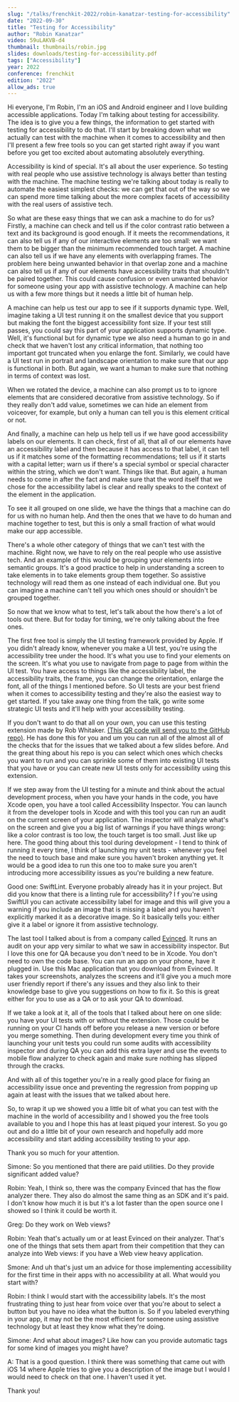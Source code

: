 ```yaml
---
slug: "/talks/frenchkit-2022/robin-kanatzar-testing-for-accessibility"
date: "2022-09-30"
title: "Testing for Accessibility"
author: "Robin Kanatzar"
video: 59uLAKVB-d4
thumbnail: thumbnails/robin.jpg
slides: downloads/testing-for-accessibility.pdf
tags: ["Accessibility"]
year: 2022
conference: frenchkit
edition: "2022"
allow_ads: true
---
```


Hi everyone, I'm Robin, I'm an iOS and Android engineer and I love building accessible applications.
Today I'm talking about testing for accessibility. The idea is to give you a few things, the information to get started with testing for accessibility to do that.
I'll start by breaking down what we actually can test with the machine when it comes to accessibility and then I'll present a few free tools so you can get started right away if you want before you get too excited about automating absolutely everything.

Accessibility is kind of special. It's all about the user experience. So testing with real people who use assistive technology is always better than testing with the machine. The machine testing we're talking about today is really to automate the easiest simplest checks: we can get that out of the way so we can spend more time talking about the more complex facets of accessibility with the real users of assistive tech.

So what are these easy things that we can ask a machine to do for us?
Firstly, a machine can check and tell us if the color contrast ratio between a text and its background is good enough. If it meets the recommendations, it can also tell us if any of our interactive elements are too small: we want them to be bigger than the minimum recommended touch target. A machine can also tell us if we have any elements with overlapping frames. The problem here being unwanted behavior in that overlap zone and a machine can also tell us if any of our elements have accessibility traits that shouldn't be paired together. This could cause confusion or even unwanted behavior for someone using your app with assistive technology. A machine can help us with a few more things but it needs a little bit of human help.

A machine can help us test our app to see if it supports dynamic type. Well, imagine taking a UI test running it on the smallest device that you support but making the font the biggest accessibility font size. If your test still passes, you could say this part of your application supports dynamic type. Well, it's functional but for dynamic type we also need a human to go in and check that we haven't lost any critical information, that nothing too important got truncated when you enlarge the font. Similarly, we could have a UI test run in portrait and landscape orientation to make sure that our app is functional in both. But again, we want a human to make sure that nothing in terms of context was lost.

When we rotated the device, a machine can also prompt us to to ignore elements that are considered decorative from assistive technology. So if they really don't add value, sometimes we can hide an element from voiceover, for example, but only a human can tell you is this element critical or not.

And finally, a machine can help us help tell us if we have good accessibility labels on our elements. It can check, first of all, that all of our elements have an accessibility label and then because it has access to that label, it can tell us if it matches some of the formatting recommendations; tell us if it starts with a capital letter; warn us if there's a special symbol or special character within the string, which we don't want. Things like that. But again, a human needs to come in after the fact and make sure that the word itself that we chose for the accessibility label is clear and really speaks to the context of the element in the application.

To see it all grouped on one slide, we have the things that a machine can do for us with no human help. And then the ones that we have to do human and machine together to test, but this is only a small fraction of what would make our app accessible.

There's a whole other category of things that we can't test with the machine. Right now, we have to rely on the real people who use assistive tech. And an example of this would be grouping your elements into semantic groups. It's a good practice to help in understanding a screen to take elements in to take elements group them together. So assistive technology will read them as one instead of each individual one. But you can imagine a machine can't tell you which ones should or shouldn't be grouped together.

So now that we know what to test, let's talk about the how there's a lot of tools out there. But for today for timing, we're only talking about the free ones.

The first free tool is simply the UI testing framework provided by Apple. If you didn't already know, whenever you make a UI test, you're using the accessibility tree under the hood. It's what you use to find your elements on the screen. It's what you use to navigate from page to page from within the UI test. You have access to things like the accessibility label, the accessibility traits, the frame, you can change the orientation, enlarge the font, all of the things I mentioned before. So UI tests are your best friend when it comes to accessibility testing and they're also the easiest way to get started. If you take away one thing from the talk, go write some strategic UI tests and it'll help with your accessibility testing.

If you don't want to do that all on your own, you can use this testing extension made by Rob Whitaker. [(This QR code will send you to the GitHub repo)](https://github.com/rwapp/A11yUITests). He has done this for you and um you can run all of the almost all of the checks that for the issues that we talked about a few slides before. And the great thing about his repo is you can select which ones which checks you want to run and you can sprinkle some of them into existing UI tests that you have or you can create new UI tests only for accessibility using this extension.

If we step away from the UI testing for a minute and think about the actual development process, when you have your hands in the code, you have Xcode open, you have a tool called Accessibility Inspector. You can launch it from the developer tools in Xcode and with this tool you can run an audit on the current screen of your application. The inspector will analyze what's on the screen and give you a big list of warnings if you have things wrong: like a color contrast is too low, the touch target is too small. Just like up here. The good thing about this tool during development - I tend to think of running it every time, I think of launching my unit tests - whenever you feel the need to touch base and make sure you haven't broken anything yet. It would be a good idea to run this one too to make sure you aren't introducing more accessibility issues as you're building a new feature.

Good one: SwiftLint. Everyone probably already has it in your project. But did you know that there is a linting rule for accessibility? I f you're using SwiftUI you can activate accessibility label for image and this will give you a warning if you include an image that is missing a label and you haven't explicitly marked it as a decorative image. So it basically tells you: either give it a label or ignore it from assistive technology.

The last tool I talked about is from a company called [Evinced](https://www.evinced.com/products/auto-test-sdks). It runs an audit on your app very similar to what we saw in accessibility inspector. But I love this one for QA because you don't need to be in Xcode. You don't need to own the code base. You can run an app on your phone, have it plugged in. Use this Mac application that you download from Evinced. It takes your screenshots, analyzes the screens and it'll give you a much more user friendly report if there's any issues and they also link to their knowledge base to give you suggestions on how to fix it. So this is great either for you to use as a QA or to ask your QA to download.

If we take a look at it, all of the tools that I talked about here on one slide: you have your UI tests with or without the extension. Those could be running on your CI hands off before you release a new version or before you merge something. Then during development every time you think of launching your unit tests you could run some audits with accessibility inspector and during QA you can add this extra layer and use the events to mobile flow analyzer to check again and make sure nothing has slipped through the cracks.

And with all of this together you're in a really good place for fixing an accessibility issue once and preventing the regression from popping up again at least with the issues that we talked about here.

So, to wrap it up we showed you a little bit of what you can test with the machine in the world of accessibility and I showed you the free tools available to you and I hope this has at least piqued your interest. So you go out and do a little bit of your own research and hopefully add more accessibility and start adding accessibility testing to your app.

Thank you so much for your attention.

Simone: So you mentioned that there are paid utilities. Do they provide significant added value?

Robin: Yeah, I think so, there was the company Evinced that has the flow analyzer there. They also do almost the same thing as an SDK and it's paid. I don't know how much it is but it's a lot faster than the open source one I showed so I think it could be worth it.

Greg: Do they work on Web views?

Robin: Yeah that's actually um or at least Evinced on their analyzer. That's one of the things that sets them apart from their competition that they can analyze into Web views: if you have a Web view heavy application.

Smone: And uh that's just um an advice for those implementing accessibility for the first time in their apps with no accessibility at all. What would you start with?

Robin: I think I would start with the accessibility labels. It's the most frustrating thing to just hear from voice over that you're about to select a button but you have no idea what the button is. So if you labeled everything in your app, it may not be the most efficient for someone using assistive technology but at least they know what they're doing.

Simone: And what about images? Like how can you provide automatic tags for some kind of images you might have?

A: That is a good question. I think there was something that came out with iOS 14 where Apple tries to give you a description of the image but I would I would need to check on that one. I haven't used it yet.

Thank you!
